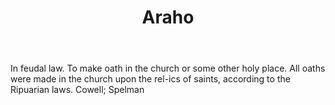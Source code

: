 ---
title: Araho
letter: A
permalink: "/definitions/araho.html"
body: In feudal law. To make oath in the church or some other holy place. All oaths
  were made in the church upon the rel-ics of saints, according to the Ripuarian laws.
  Cowell; Spelman
published_at: '2018-07-07'
layout: post
---